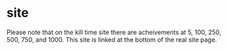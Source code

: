 # site

Please note that on the kill time site there are acheivements at 5, 100, 250, 500, 750, and 1000.
This site is linked at the bottom of the real site page.
